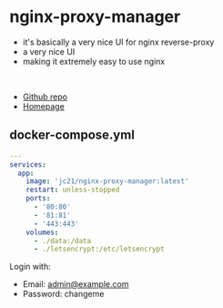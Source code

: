 # nginx-proxy-manager

- it's basically a very nice UI for nginx reverse-proxy
- a very nice UI
- making it extremely easy to use nginx

<br>

- [Github repo](https://github.com/jc21/nginx-proxy-manager)
- [Homepage](https://nginxproxymanager.com/guide/#quick-setup)



## docker-compose.yml
```yml
---
services:
  app:
    image: 'jc21/nginx-proxy-manager:latest'
    restart: unless-stopped
    ports:
      - '80:80'
      - '81:81'
      - '443:443'
    volumes:
      - ./data:/data
      - ./letsencrypt:/etc/letsencrypt
```

Login with:
- Email: admin@example.com
- Password: changeme
